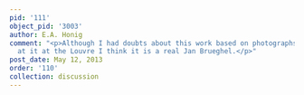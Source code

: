 ```yaml
---
pid: '111'
object_pid: '3003'
author: E.A. Honig
comment: "<p>Although I had doubts about this work based on photographs, having looked
  at it at the Louvre I think it is a real Jan Brueghel.</p>"
post_date: May 12, 2013
order: '110'
collection: discussion
---
```

